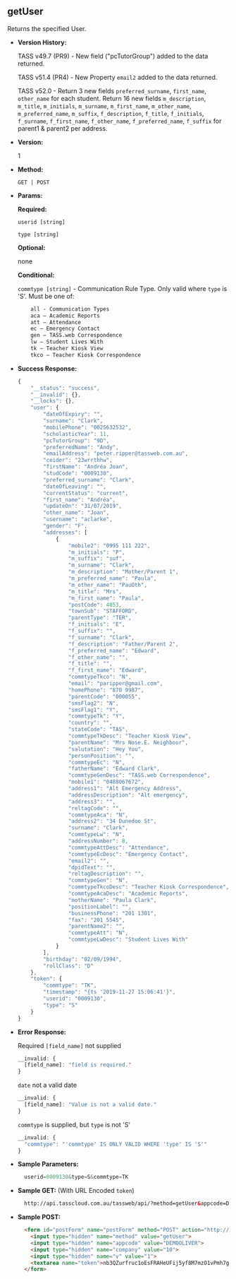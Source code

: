 **getUser**
----
  Returns the specified User.
  
  * **Version History:**

	TASS v49.7 (PR9) - New field ("pcTutorGroup") added to the data returned.

	TASS v51.4 (PR4) - New Property `email2` added to the data returned.

	TASS v52.0 - Return 3 new fields `preferred_surname`, `first_name`, `other_name` for each student. Return 16 new fields `m_description`, `m_title`, `m_initials`, `m_surname`, `m_first_name`, `m_other_name`, `m_preferred_name`, `m_suffix`, `f_description`, `f_title`, `f_initials`, `f_surname`, `f_first_name`, `f_other_name`, `f_preferred_name`, `f_suffix` for parent1 & parent2 per address.

* **Version:**

  1

* **Method:**

  `GET | POST`
  
*  **Params:**

   **Required:**
 
   `userid [string]`

   `type [string]`
   
   **Optional:**
 
   none

   **Conditional:**

   `commtype [string]` - Communication Rule Type. Only valid where `type` is 'S'. Must be one of:
    ```HTML
        all - Communication Types
        aca – Academic Reports
        att – Attendance
        ec – Emergency Contact
        gen – TASS.web Correspondence
        lw – Student Lives With
        tk – Teacher Kiosk View
        tkco – Teacher Kiosk Correspondence
    ```

* **Success Response:**
	
	```javascript
	{
		"__status": "success",
		"__invalid": {},
		"__locks": {},
		"user": {
			"dateOfExpiry": "",
			"surname": "Clark",
			"mobilePhone": "0025632532",
			"scholasticYear": 11,
			"pcTutorGroup": "9D",
			"preferredName": "Andy",
			"emailAddress": "peter.ripper@tassweb.com.au",
			"ceider": "23wrrthhw",
			"firstName": "Andréa Joan",
			"studCode": "0009130",
			"preferred_surname": "Clark",
			"dateOfLeaving": "",
			"currentStatus": "current",
			"first_name": "Andréa",
			"updateOn": "31/07/2019",
			"other_name": "Joan",
			"username": "aclarke",
			"gender": "F",
			"addresses": [
				{
					"mobile2": "0995 111 222",
					"m_initials": "P",
					"m_suffix": "suf",
					"m_surname": "Clark",
					"m_description": "Mother/Parent 1",
					"m_preferred_name": "Paula",
					"m_other_name": "PauOth",
					"m_title": "Mrs",
					"m_first_name": "Paula",
					"postCode": 4053,
					"townSub": "STAFFORD",
					"parentType": "TER",
					"f_initials": "E",
					"f_suffix": "",
					"f_surname": "Clark",
					"f_description": "Father/Parent 2",
					"f_preferred_name": "Edward",
					"f_other_name": "",
					"f_title": "",
					"f_first_name": "Edward",
					"commtypeTkco": "N",
					"email": "paripper@gmail.com",
					"homePhone": "870 9987",
					"parentCode": "000055",
					"smsFlag2": "N",
					"smsFlag1": "Y",
					"commtypeTk": "Y",
					"country": "",
					"stateCode": "TAS",
					"commtypeTkDesc": "Teacher Kiosk View",
					"parentName": "Mrs Nose.E. Neighbour",
					"salutation": "Hey You",
					"personPosition": "",
					"commtypeEc": "N",
					"fatherName": "Edward Clark",
					"commtypeGenDesc": "TASS.web Correspondence",
					"mobile1": "0488067672",
					"address1": "Alt Emergency Address",
					"addressDescription": "Alt emergency",
					"address3": "",
					"reltagCode": "",
					"commtypeAca": "N",
					"address2": "34 Dunedoo St",
					"surname": "Clark",
					"commtypeLw": "N",
					"addressNumber": 8,
					"commtypeAttDesc": "Attendance",
					"commtypeEcDesc": "Emergency Contact",
					"email2": "",
					"dpidText": "",
					"reltagDescription": "",
					"commtypeGen": "N",
					"commtypeTkcoDesc": "Teacher Kiosk Correspondence",
					"commtypeAcaDesc": "Academic Reports",
					"motherName": "Paula Clark",
					"positionLabel": "",
					"businessPhone": "201 1301",
					"fax": "201 5545",
					"parentName2": "",
					"commtypeAtt": "N",
					"commtypeLwDesc": "Student Lives With"
				}
			],
			"birthday": "02/09/1994",
			"rollClass": "D"
		},
		"token": {
			"commtype": "TK",
			"timestamp": "{ts '2019-11-27 15:06:41'}",
			"userid": "0009130",
			"type": "S"
		}
	}
	```
 
* **Error Response:**

	Required `[field_name]` not supplied
	```javascript
	__invalid: {
	  [field_name]: "field is required."
	}
	```
	
	`date` not a valid date
	```javascript
	__invalid: {
	  [field_name]: "Value is not a valid date."
	}
	```

	`commtype` is supplied, but `type` is not 'S'
	```javascript
	__invalid: {
	  "commtype": "'commtype' IS ONLY VALID WHERE 'type' IS 'S'"
	}
	```
	
* **Sample Parameters:**

  ```javascript
	userid=0009130&type=S&commtype=TK
  ```

* **Sample GET:** (With URL Encoded `token`)

  ```HTML
	http://api.tasscloud.com.au/tassweb/api/?method=getUser&appcode=DEMOOLIVER&company=10&v=1&token=nb3QZurfruc1oEsFRAHeUFij5yf8M7mzO1vPmh7giNc%3D
  ```
  
* **Sample POST:**

  ```HTML
	<form id="postForm" name="postForm" method="POST" action="http://api.tasscloud.com.au/tassweb/api/">
	  <input type="hidden" name="method" value="getUser">
	  <input type="hidden" name="appcode" value="DEMOOLIVER">
	  <input type="hidden" name="company" value="10">
	  <input type="hidden" name="v" value="1">
	  <textarea name="token">nb3QZurfruc1oEsFRAHeUFij5yf8M7mzO1vPmh7giNc=</textarea>
	</form>
  ```
